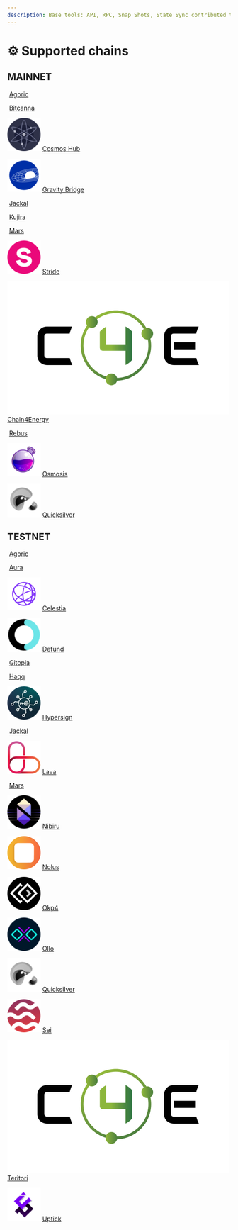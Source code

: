 ```yaml
---
description: Base tools: API, RPC, Snap Shots, State Sync contributed to the projects by takeshi.team
---
```


# ⚙ Supported chains

## MAINNET

<img src="https://github.com/takeshi-val/Logo/raw/main/agoric.png" alt="" data-size="line"> [Agoric](mainnet/agoric/)

<img src="https://github.com/takeshi-val/Logo/raw/main/bitcanna.png" alt="" data-size="line"> [Bitcanna](mainnet/bitcanna/)

<img src="https://github.com/takeshi-val/Logo/raw/main/cosmoshub.png" alt="" data-size="line"> [Cosmos Hub](mainnet/cosmoshub/)

<img src="https://github.com/takeshi-val/Logo/raw/main/gravitybridge.png" alt="" data-size="line"> [Gravity Bridge](mainnet/gravitybridge/)

<img src="https://github.com/takeshi-val/Logo/raw/main/jackal.png" alt="" data-size="line"> [Jackal](mainnet/jackal/)

<img src="https://github.com/takeshi-val/Logo/raw/main/kujira.png" alt="" data-size="line"> [Kujira](mainnet/kujira/)

<img src="https://github.com/takeshi-val/Logo/raw/main/mars.png" alt="" data-size="line"> [Mars](mainnet/mars/)

<img src="https://github.com/takeshi-val/Logo/raw/main/stride.png" alt="" data-size="line"> [Stride](mainnet/stride/)

<img src="https://github.com/takeshi-val/Logo/raw/main/logo_C4E.png" alt="" data-size="line" alt="" 
data-size="line"> [Chain4Energy](mainnet/chain4energy/)

<img src="https://github.com/takeshi-val/Logo/raw/main/rebus.png" alt="" data-size="line"> [Rebus](mainnet/rebus/)

<img src="https://github.com/takeshi-val/Logo/raw/main/osmosis.png" alt="" data-size="line"> [Osmosis](mainnet/osmosis/)

<img src="https://github.com/takeshi-val/Logo/raw/main/quicksilver.png" alt="" data-size="line"> [Quicksilver](mainnet/quicksilver/)

## TESTNET

<img src="https://github.com/takeshi-val/Logo/raw/main/agoric.png" alt="" data-size="line"> [Agoric](testnet/agoric/)

<img src="https://github.com/takeshi-val/Logo/raw/main/aura.png" alt="" data-size="line"> [Aura](testnet/aura/)

<img src="https://github.com/takeshi-val/Logo/raw/main/celestia.png" alt="" data-size="line"> [Celestia](testnet/celestia/)

<img src="https://github.com/takeshi-val/Logo/raw/main/defund.png" alt="" data-size="line"> [Defund](testnet/defund/)

<img src="https://github.com/takeshi-val/Logo/raw/main/gitopia.png" alt="" data-size="line"> [Gitopia](testnet/gitopia/)

<img src="https://github.com/takeshi-val/Logo/raw/main/haqq.png" alt="" data-size="line"> [Haqq](testnet/haqq/)

<img src="https://github.com/takeshi-val/Logo/raw/main/hypersign.png" alt="" data-size="line"> [Hypersign](testnet/hypersign/)

<img src="https://github.com/takeshi-val/Logo/raw/main/jackal.png" alt="" data-size="line"> [Jackal](testnet/jackal/)

<img src="https://github.com/takeshi-val/Logo/raw/main/lava.png" alt="" data-size="line"> [Lava](testnet/lava/)

<img src="https://github.com/takeshi-val/Logo/raw/main/mars.png" alt="" data-size="line"> [Mars](testnet/mars/)

<img src="https://github.com/takeshi-val/Logo/raw/main/nibiru.png" alt="" data-size="line"> [Nibiru](testnet/nibiru/)

<img src="https://github.com/takeshi-val/Logo/raw/main/nolus.png" alt="" data-size="line"> [Nolus](testnet/nolus/)

<img src="https://github.com/takeshi-val/Logo/raw/main/okp4.png" alt="" data-size="line"> [Okp4](testnet/okp4/)

<img src="https://github.com/takeshi-val/Logo/raw/main/ollo.png" alt="" data-size="line"> [Ollo](testnet/ollo/)

<img src="https://github.com/takeshi-val/Logo/raw/main/quicksilver.png" alt="" data-size="line"> [Quicksilver](testnet/quicksilver/)

<img src="https://github.com/takeshi-val/Logo/raw/main/sei.png" alt="" data-size="line"> [Sei](testnet/sei/)

<img src="https://github.com/takeshi-val/Logo/raw/main/logo_C4E.png" alt="" data-size="line"> [Teritori](testnet/teritori/)

<img src="https://github.com/takeshi-val/Logo/raw/main/uptick.png" alt="" data-size="line"> [Uptick](testnet/uptick/)

